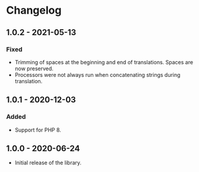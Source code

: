# Changelog

## 1.0.2 - 2021-05-13

### Fixed

- Trimming of spaces at the beginning and end of translations. Spaces are now preserved.
- Processors were not always run when concatenating strings during translation.

## 1.0.1 - 2020-12-03

### Added

- Support for PHP 8.

## 1.0.0 - 2020-06-24

- Initial release of the library.
